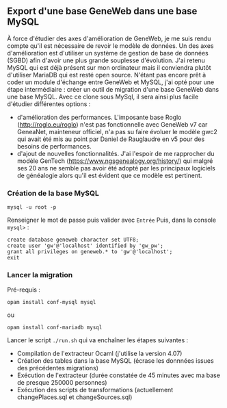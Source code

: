 ## Export d'une base GeneWeb dans une base MySQL

À force d'étudier des axes d'amélioration de GeneWeb, je me suis rendu compte qu'il est nécessaire de revoir le modèle de données. Un des axes d'amélioration est d'utiliser un système de gestion de base de données (SGBD) afin d'avoir une plus grande souplesse d'évolution. J'ai retenu MySQL qui est déjà présent sur mon ordinateur mais il conviendra plutôt d'utiliser MariaDB qui est resté open source. N'étant pas encore prêt à coder un module d'échange entre GeneWeb et MySQL, j'ai opté pour une étape intermédiaire : créer un outil de migration d'une base GeneWeb dans une base MySQL. Avec ce clone sous MySql, il sera ainsi plus facile d'étudier différentes options :
* d'amélioration des performances. L'imposante base Roglo (http://roglo.eu/roglo) n'est pas fonctionnelle avec GeneWeb v7 car GeneaNet, mainteneur officiel, n'a pas su faire évoluer le modèle gwc2 qui avait été mis au point par Daniel de Rauglaudre en v5 pour des besoins de performances.
* d'ajout de nouvelles fonctionnalités. J'ai l'espoir de me rapprocher du modèle GenTech (https://www.ngsgenealogy.org/history/) qui malgré ses 20 ans ne semble pas avoir été adopté par les principaux logiciels de généalogie alors qu'il est évident que ce modèle est pertinent.

### Création de la base MySQL
```
mysql -u root -p
```
Renseigner le mot de passe puis valider avec `Entrée`
Puis, dans la console `mysql>` :
```
create database geneweb character set UTF8;
create user 'gw'@'localhost' identified by 'gw_pw';
grant all privileges on geneweb.* to 'gw'@'localhost';
exit
```

### Lancer la migration

Pré-requis :
```
opam install conf-mysql mysql
```
ou
```
opam install conf-mariadb mysql
```

Lancer le script ```./run.sh``` qui va enchaîner les étapes suivantes :
* Compilation de l'extracteur Ocaml (j'utilise la version 4.07)
* Création des tables dans la base MySQL (écrase les donnnées issues des précédentes migrations)
* Exécution de l'extracteur (durée constatée de 45 minutes avec ma base de presque 250000 personnes)
* Exécution des scripts de transformations (actuellement changePlaces.sql et changeSources.sql)
